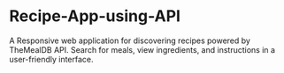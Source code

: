 # Recipe-App-using-API
A Responsive web application for discovering recipes powered by TheMealDB API. Search for meals, view ingredients, and instructions in a user-friendly interface.
